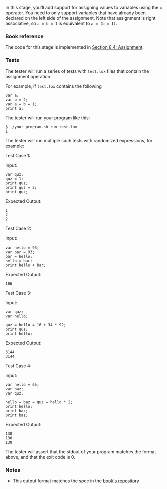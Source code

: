 In this stage, you'll add support for assigning values to variables using the `=` operator. You need to only support variables that have already been declared on the left side of the assignment.
Note that assignment is right associative, so `a = b = 1` is equivalent to `a = (b = 1)`.

### Book reference

The code for this stage is implemented in [Section 8.4: Assignment](https://craftinginterpreters.com/statements-and-state.html#assignment).

### Tests

The tester will run a series of tests with `test.lox` files that contain the assignment operation.

For example, if `test.lox` contains the following

```
var a;
var b = 2;
var a = b = 1;
print a;
```

The tester will run your program like this:

```
$ ./your_program.sh run test.lox
1
```

The tester will run multiple such tests with randomized expressions, for example:

Test Case 1:

Input:

```
var quz;
quz = 1;
print quz;
print quz = 2;
print quz;
```

Expected Output:

```
1
2
2
```

Test Case 2:

Input:

```
var hello = 93;
var bar = 93;
bar = hello;
hello = bar;
print hello + bar;
```

Expected Output:

```
186
```

Test Case 3:

Input:

```
var quz;
var hello;

quz = hello = 16 + 34 * 92;
print quz;
print hello;
```

Expected Output:

```
3144
3144
```

Test Case 4:

Input:

```
var hello = 65;
var baz;
var quz;

hello = baz = quz = hello * 2;
print hello;
print baz;
print baz;
```

Expected Output:

```
130
130
130
```

The tester will assert that the stdout of your program matches the format above, and that the exit code is 0.

### Notes

- This output format matches the spec in the [book's repository](https://github.com/munificent/craftinginterpreters/blob/01e6f5b8f3e5dfa65674c2f9cf4700d73ab41cf8/test/string/literals.lox)